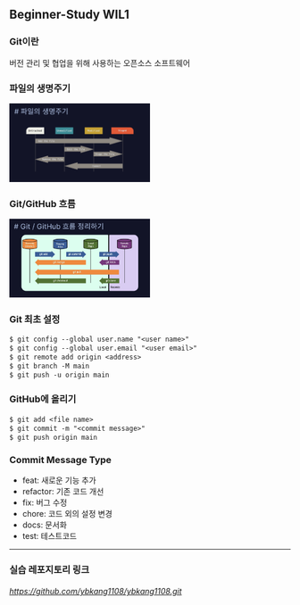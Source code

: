 ## Beginner-Study WIL1   

### Git이란   
버전 관리 및 협업을 위해 사용하는 오픈소스 소프트웨어   

### 파일의 생명주기
<img src="/Week1/life-cycle.jpg" width="50%" alt="Life Cycle"></img>

### Git/GitHub 흐름
<img src="/Week1/Git-Flow.jpg" width="50%" alt="Git Flow"></img>

### Git 최초 설정
    $ git config --global user.name "<user name>"
    $ git config --global user.email "<user email>"   
    $ git remote add origin <address>
    $ git branch -M main
    $ git push -u origin main

### GitHub에 올리기
    $ git add <file name>
    $ git commit -m "<commit message>"   
    $ git push origin main 

### Commit Message Type
- feat: 새로운 기능 추가
- refactor: 기존 코드 개선
- fix: 버그 수정
- chore: 코드 외의 설정 변경
- docs: 문서화
- test: 테스트코드     

---
### 실습 레포지토리 링크
###### https://github.com/ybkang1108/ybkang1108.git